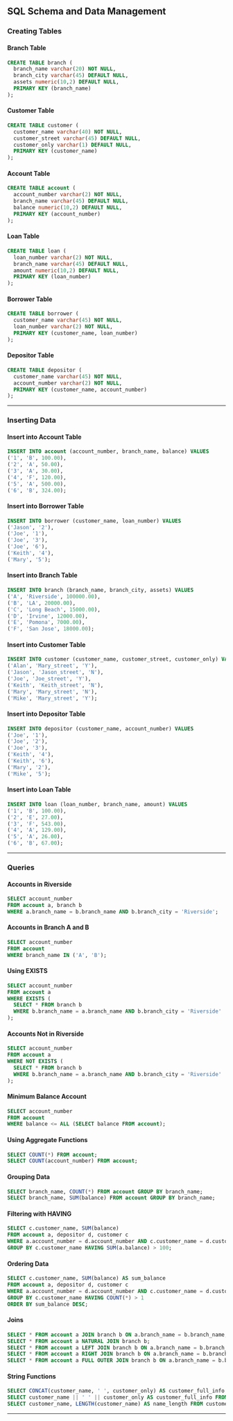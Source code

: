 ## SQL Schema and Data Management

### Creating Tables

#### Branch Table

```sql
CREATE TABLE branch (
  branch_name varchar(20) NOT NULL,
  branch_city varchar(45) DEFAULT NULL,
  assets numeric(10,2) DEFAULT NULL,
  PRIMARY KEY (branch_name)
);
```

#### Customer Table

```sql
CREATE TABLE customer (
  customer_name varchar(40) NOT NULL,
  customer_street varchar(45) DEFAULT NULL,
  customer_only varchar(1) DEFAULT NULL,
  PRIMARY KEY (customer_name)
);
```

#### Account Table

```sql
CREATE TABLE account (
  account_number varchar(2) NOT NULL,
  branch_name varchar(45) DEFAULT NULL,
  balance numeric(10,2) DEFAULT NULL,
  PRIMARY KEY (account_number)
);
```

#### Loan Table

```sql
CREATE TABLE loan (
  loan_number varchar(2) NOT NULL,
  branch_name varchar(45) DEFAULT NULL,
  amount numeric(10,2) DEFAULT NULL,
  PRIMARY KEY (loan_number)
);
```

#### Borrower Table

```sql
CREATE TABLE borrower (
  customer_name varchar(45) NOT NULL,
  loan_number varchar(2) NOT NULL,
  PRIMARY KEY (customer_name, loan_number)
);
```

#### Depositor Table

```sql
CREATE TABLE depositor (
  customer_name varchar(45) NOT NULL,
  account_number varchar(2) NOT NULL,
  PRIMARY KEY (customer_name, account_number)
);
```

---

### Inserting Data

#### Insert into Account Table

```sql
INSERT INTO account (account_number, branch_name, balance) VALUES
('1', 'B', 100.00),
('2', 'A', 50.00),
('3', 'A', 30.00),
('4', 'F', 120.00),
('5', 'A', 500.00),
('6', 'B', 324.00);
```

#### Insert into Borrower Table

```sql
INSERT INTO borrower (customer_name, loan_number) VALUES
('Jason', '2'),
('Joe', '1'),
('Joe', '3'),
('Joe', '6'),
('Keith', '4'),
('Mary', '5');
```

#### Insert into Branch Table

```sql
INSERT INTO branch (branch_name, branch_city, assets) VALUES
('A', 'Riverside', 100000.00),
('B', 'LA', 20000.00),
('C', 'Long Beach', 15000.00),
('D', 'Irvine', 12000.00),
('E', 'Pomona', 7000.00),
('F', 'San Jose', 18000.00);
```

#### Insert into Customer Table

```sql
INSERT INTO customer (customer_name, customer_street, customer_only) VALUES
('Alan', 'Mary_street', 'Y'),
('Jason', 'Jason_street', 'N'),
('Joe', 'Joe_street', 'Y'),
('Keith', 'Keith_street', 'N'),
('Mary', 'Mary_street', 'N'),
('Mike', 'Mary_street', 'Y');
```

#### Insert into Depositor Table

```sql
INSERT INTO depositor (customer_name, account_number) VALUES
('Joe', '1'),
('Joe', '2'),
('Joe', '3'),
('Keith', '4'),
('Keith', '6'),
('Mary', '2'),
('Mike', '5');
```

#### Insert into Loan Table

```sql
INSERT INTO loan (loan_number, branch_name, amount) VALUES
('1', 'B', 100.00),
('2', 'E', 27.00),
('3', 'F', 543.00),
('4', 'A', 129.00),
('5', 'A', 26.00),
('6', 'B', 67.00);
```

---

### Queries

#### Accounts in Riverside

```sql
SELECT account_number
FROM account a, branch b
WHERE a.branch_name = b.branch_name AND b.branch_city = 'Riverside';
```

#### Accounts in Branch A and B

```sql
SELECT account_number
FROM account
WHERE branch_name IN ('A', 'B');
```

#### Using EXISTS

```sql
SELECT account_number
FROM account a
WHERE EXISTS (
  SELECT * FROM branch b
  WHERE b.branch_name = a.branch_name AND b.branch_city = 'Riverside'
);
```

#### Accounts Not in Riverside

```sql
SELECT account_number
FROM account a
WHERE NOT EXISTS (
  SELECT * FROM branch b
  WHERE b.branch_name = a.branch_name AND b.branch_city = 'Riverside'
);
```

#### Minimum Balance Account

```sql
SELECT account_number
FROM account
WHERE balance <= ALL (SELECT balance FROM account);
```

#### Using Aggregate Functions

```sql
SELECT COUNT(*) FROM account;
SELECT COUNT(account_number) FROM account;
```

#### Grouping Data

```sql
SELECT branch_name, COUNT(*) FROM account GROUP BY branch_name;
SELECT branch_name, SUM(balance) FROM account GROUP BY branch_name;
```

#### Filtering with HAVING

```sql
SELECT c.customer_name, SUM(balance)
FROM account a, depositor d, customer c
WHERE a.account_number = d.account_number AND c.customer_name = d.customer_name
GROUP BY c.customer_name HAVING SUM(a.balance) > 100;
```

#### Ordering Data

```sql
SELECT c.customer_name, SUM(balance) AS sum_balance
FROM account a, depositor d, customer c
WHERE a.account_number = d.account_number AND c.customer_name = d.customer_name
GROUP BY c.customer_name HAVING COUNT(*) > 1
ORDER BY sum_balance DESC;
```

#### Joins

```sql
SELECT * FROM account a JOIN branch b ON a.branch_name = b.branch_name;
SELECT * FROM account a NATURAL JOIN branch b;
SELECT * FROM account a LEFT JOIN branch b ON a.branch_name = b.branch_name;
SELECT * FROM account a RIGHT JOIN branch b ON a.branch_name = b.branch_name;
SELECT * FROM account a FULL OUTER JOIN branch b ON a.branch_name = b.branch_name ORDER BY a.account_number NULLS FIRST;
```

#### String Functions

```sql
SELECT CONCAT(customer_name, ' ', customer_only) AS customer_full_info FROM customer;
SELECT customer_name || ' ' || customer_only AS customer_full_info FROM customer;
SELECT customer_name, LENGTH(customer_name) AS name_length FROM customer;
```

---

